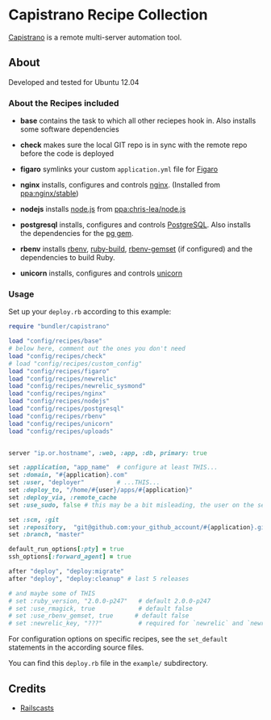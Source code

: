 # Capistrano Recipe Collection
[Capistrano][] is a remote multi-server automation tool.

## About
Developed and tested for Ubuntu 12.04

### About the Recipes included

* **base**
  contains the task to which all other reciepes hook in. Also installs some software dependencies

* **check**
  makes sure the local GIT repo is in sync with the remote repo before the code is deployed

* **figaro**
  symlinks your custom `application.yml` file for [Figaro][]

* **nginx**
  installs, configures and controls [nginx][]. (Installed from [ppa:nginx/stable][ppa-nginx])

* **nodejs**
  installs [node.js][] from [ppa:chris-lea/node.js][ppa-nodejs]

* **postgresql**
  installs, configures and controls [PostgreSQL][]. Also installs the dependencies for the [pg gem][].

* **rbenv**
  installs [rbenv][], [ruby-build][], [rbenv-gemset][] (if configured) and the dependencies to build Ruby.

* **unicorn**
  installs, configures and controls [unicorn][]

### Usage
Set up your `deploy.rb` according to this example:

```ruby
require "bundler/capistrano"

load "config/recipes/base"
# below here, comment out the ones you don't need
load "config/recipes/check"
# load "config/recipes/custom_config"
load "config/recipes/figaro"
load "config/recipes/newrelic"
load "config/recipes/newrelic_sysmond"
load "config/recipes/nginx"
load "config/recipes/nodejs"
load "config/recipes/postgresql"
load "config/recipes/rbenv"
load "config/recipes/unicorn"
load "config/recipes/uploads"


server "ip.or.hostname", :web, :app, :db, primary: true

set :application, "app_name"  # configure at least THIS...
set :domain, "#{application}.com"
set :user, "deployer"         # ...THIS...
set :deploy_to, "/home/#{user}/apps/#{application}"
set :deploy_via, :remote_cache
set :use_sudo, false # this may be a bit misleading, the user on the server still needs sudo-rights!

set :scm, :git
set :repository,  "git@github.com:your_github_account/#{application}.git" # ...and THIS.
set :branch, "master"

default_run_options[:pty] = true
ssh_options[:forward_agent] = true

after "deploy", "deploy:migrate"
after "deploy", "deploy:cleanup" # last 5 releases

# and maybe some of THIS
# set :ruby_version, "2.0.0-p247"   # default 2.0.0-p247
# set :use_rmagick, true            # default false
# set :use_rbenv_gemset, true      # default false
# set :newrelic_key, "???"          # required for `newrelic` and `newrelic_sysmond`
```

For configuration options on specific recipes, see the `set_default` statements in the according source files.

You can find this `deploy.rb` file in the `example/` subdirectory.

## Credits
* [Railscasts][]


[Capistrano]: https://github.com/capistrano/capistrano
[Figaro]: https://github.com/laserlemon/figaro
[nginx]: http://nginx.org
[node.js]: http://nodejs.org
[pg gem]: https://rubygems.org/gems/pg
[PostgreSQL]: http://www.postgresql.org
[ppa-nginx]: https://launchpad.net/~nginx/+archive/stable
[ppa-nodejs]: https://launchpad.net/~chris-lea/+archive/node.js/
[Railscasts]: http://railscasts.com
[rbenv-gemset]: https://github.com/jamis/rbenv-gemset
[rbenv]: https://github.com/sstephenson/rbenv
[ruby-build]: https://github.com/sstephenson/ruby-build
[unicorn]: http://unicorn.bogomips.org

